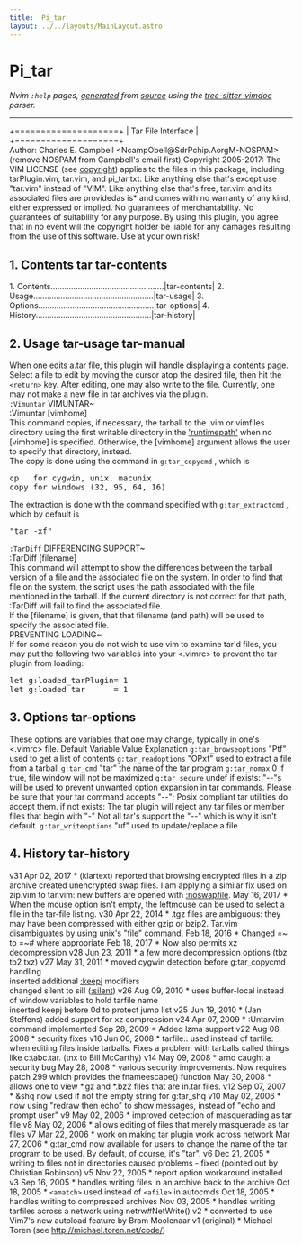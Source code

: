 ```yaml
---
title:  Pi_tar
layout: ../../layouts/MainLayout.astro
---
```


  <a name="pi_tar.txt"></a><a name="tar-copyright"></a><h1> Pi_tar</h1>
  <p>
    <i>
    Nvim <code>:help</code> pages, <a href="https://github.com/neovim/neovim/blob/master/scripts/gen_help_html.lua">generated</a>
    from <a href="https://github.com/neovim/neovim/blob/master/runtime/doc/pi_tar.txt">source</a>
    using the <a href="https://github.com/neovim/tree-sitter-vimdoc">tree-sitter-vimdoc</a> parser.
    </i>
  </p>
  <hr>
  <div class="old-help-para">		       +====================+
		       | Tar File Interface |
		       +====================+</div>
<div class="old-help-para">Author:  Charles E. Campbell  &lt;NcampObell@SdrPchip.AorgM-NOSPAM&gt;
	  (remove NOSPAM from Campbell's email first)
Copyright 2005-2017:
	The VIM LICENSE (see <a href="/neovim-docs-web/en/uganda#copyright">copyright</a>) applies to the files in this
	package, including tarPlugin.vim, tar.vim, and pi_tar.txt.  Like
	anything else that's except use "tar.vim" instead of "VIM".  Like
	anything else that's free, tar.vim and its associated files are
	providedas is* and comes with no warranty of any kind, either
	expressed or implied.  No guarantees of merchantability.  No
	guarantees of suitability for any purpose.  By using this plugin, you
	agree that in no event will the copyright holder be liable for any
	damages resulting from the use of this software. Use at your own risk!</div>
<div class="old-help-para"><h2 class="help-heading">1. Contents<span class="help-heading-tags">					<a name="tar"></a><span class="help-tag">tar</span> <a name="tar-contents"></a><span class="help-tag">tar-contents</span></span></h2>   1. Contents..................................................|tar-contents|
   2. Usage.....................................................|tar-usage|
   3. Options...................................................|tar-options|
   4. History...................................................|tar-history|</div>
<div class="old-help-para"><h2 class="help-heading">2. Usage<span class="help-heading-tags">					<a name="tar-usage"></a><span class="help-tag">tar-usage</span> <a name="tar-manual"></a><span class="help-tag">tar-manual</span></span></h2></div>
<div class="old-help-para">   When one edits a.tar file, this plugin will handle displaying a
   contents page.  Select a file to edit by moving the cursor atop
   the desired file, then hit the <code>&lt;return&gt;</code> key.  After editing, one may
   also write to the file.  Currently, one may not make a new file in
   tar archives via the plugin.</div>
<div class="old-help-para">						<a name="%3AVimuntar"></a><code class="help-tag-right">:Vimuntar</code>
   VIMUNTAR~</div>
<div class="old-help-para">   :Vimuntar [vimhome]</div>
<div class="old-help-para">	This command copies, if necessary, the tarball to the .vim or vimfiles
	directory using the first writable directory in the <a href="/neovim-docs-web/en/options#'runtimepath'">'runtimepath'</a>
	when no [vimhome] is specified.  Otherwise, the [vimhome] argument
	allows the user to specify that directory, instead.</div>
<div class="old-help-para">	The copy is done using the command in <a name="g%3Atar_copycmd"></a><code class="help-tag">g:tar_copycmd</code> , which is<pre>cp   for cygwin, unix, macunix
copy for windows (32, 95, 64, 16)</pre></div>
<div class="old-help-para">	The extraction is done with the command specified with
	<a name="g%3Atar_extractcmd"></a><code class="help-tag">g:tar_extractcmd</code> , which by default is<pre>"tar -xf"</pre></div>
<div class="old-help-para">						<a name="%3ATarDiff"></a><code class="help-tag-right">:TarDiff</code>
   DIFFERENCING SUPPORT~</div>
<div class="old-help-para">   :TarDiff [filename]</div>
<div class="old-help-para">	This command will attempt to show the differences between the tarball
	version of a file and the associated file on the system.  In order to
	find that file on the system, the script uses the path associated with
	the file mentioned in the tarball.  If the current directory is not
	correct for that path, :TarDiff will fail to find the associated file.</div>
<div class="old-help-para">	If the [filename] is given, that that filename (and path) will be used
	to specify the associated file.</div>
<div class="old-help-para">   PREVENTING LOADING~</div>
<div class="old-help-para">   If for some reason you do not wish to use vim to examine tar'd files,
   you may put the following two variables into your &lt;.vimrc&gt; to prevent
   the tar plugin from loading:<pre>let g:loaded_tarPlugin= 1
let g:loaded_tar      = 1</pre></div>
<div class="old-help-para"><h2 class="help-heading">3. Options<span class="help-heading-tags">						<a name="tar-options"></a><span class="help-tag">tar-options</span></span></h2></div>
<div class="old-help-para">   These options are variables that one may change, typically in one's
   &lt;.vimrc&gt; file.
			 Default
   Variable		  Value   Explanation
   <a name="g%3Atar_browseoptions"></a><code class="help-tag">g:tar_browseoptions</code>    "Ptf"   used to get a list of contents
   <a name="g%3Atar_readoptions"></a><code class="help-tag">g:tar_readoptions</code>  	  "OPxf"  used to extract a file from a tarball
   <a name="g%3Atar_cmd"></a><code class="help-tag">g:tar_cmd</code>  		  "tar"   the name of the tar program
   <a name="g%3Atar_nomax"></a><code class="help-tag">g:tar_nomax</code>  	    0	  if true, file window will not be maximized
   <a name="g%3Atar_secure"></a><code class="help-tag">g:tar_secure</code>  	  undef   if exists:
					"--"s will be used to prevent unwanted
					option expansion in tar commands.
					Please be sure that your tar command
					accepts "--"; Posix compliant tar
					utilities do accept them.
				  if not exists:
					The tar plugin will reject any tar
					files or member files that begin with
					"-"
				  Not all tar's support the "--" which is why
				  it isn't default.
   <a name="g%3Atar_writeoptions"></a><code class="help-tag">g:tar_writeoptions</code>  	  "uf"    used to update/replace a file</div>
<div class="old-help-para"><h2 class="help-heading">4. History<span class="help-heading-tags">						<a name="tar-history"></a><span class="help-tag">tar-history</span></span></h2></div>
<div class="old-help-para">	v31	Apr 02, 2017	* (klartext) reported that browsing encrypted
				  files in a zip archive created unencrypted
				  swap files.  I am applying a similar fix
				  used on zip.vim to tar.vim: new buffers
				  are opened with <a href="/neovim-docs-web/en/recover#%3Anoswapfile">:noswapfile</a>.
		May 16, 2017	* When the mouse option isn't empty, the
				  leftmouse can be used to select a file
				  in the tar-file listing.
	v30	Apr 22, 2014	* .tgz files are ambiguous: they may have been
				  compressed with either gzip or bzip2.  Tar.vim
				  disambiguates by using unix's "file" command.
		Feb 18, 2016	* Changed =~ to =~# where appropriate
		Feb 18, 2017	* Now also permits xz decompression
	v28	Jun 23, 2011	* a few more decompression options (tbz tb2 txz)
	v27	May 31, 2011	* moved cygwin detection before g:tar_copycmd
				  handling
<div class="help-li" style=""> inserted additional <a href="/neovim-docs-web/en/motion#%3Akeepj">:keepj</a> modifiers
</div><div class="help-li" style=""> changed silent  to  sil!  (<a href="/neovim-docs-web/en/various#%3Asilent">:silent</a>)
	v26	Aug 09, 2010	* uses buffer-local instead of window variables
				  to hold tarfile name
</div><div class="help-li" style=""> inserted keepj before 0d to protect jump list
	v25	Jun 19, 2010	* (Jan Steffens) added support for xz
				  compression
	v24	Apr 07, 2009	* :Untarvim command implemented
		Sep 28, 2009	* Added lzma support
	v22	Aug 08, 2008	* security fixes
	v16	Jun 06, 2008	* tarfile:: used instead of tarfile: when
				  editing files inside tarballs.  Fixes a
				  problem with tarballs called things like
				  c:\abc.tar. (tnx to Bill McCarthy)
	v14	May 09, 2008	* arno caught a security bug
		May 28, 2008	* various security improvements.  Now requires
				  patch 299 which provides the fnameescape()
				  function
		May 30, 2008	* allows one to view *.gz and *.bz2 files that
				  are in.tar files.
	v12	Sep 07, 2007	* &amp;shq now used if not the empty string for
				  g:tar_shq
	v10	May 02, 2006	* now using "redraw then echo" to show messages,
				  instead of "echo and prompt user"
	v9	May 02, 2006	* improved detection of masquerading as tar file
	v8	May 02, 2006	* allows editing of files that merely masquerade
				  as tar files
	v7	Mar 22, 2006	* work on making tar plugin work across network
		Mar 27, 2006	* g:tar_cmd now available for users to change
				  the name of the tar program to be used.  By
				  default, of course, it's "tar".
	v6	Dec 21, 2005	* writing to files not in directories caused
				  problems - fixed (pointed out by
				  Christian Robinson)
	v5	Nov 22, 2005	* report option workaround installed
	v3	Sep 16, 2005	* handles writing files in an archive back to
				  the archive
		Oct 18, 2005	* <code>&lt;amatch&gt;</code> used instead of <code>&lt;afile&gt;</code> in autocmds
		Oct 18, 2005	* handles writing to compressed archives
		Nov 03, 2005	* handles writing tarfiles across a network
				  using netrw#NetWrite()
	v2			* converted to use Vim7's new autoload feature
				  by Bram Moolenaar
	v1	(original)	* Michael Toren
				  (see <a href="http://michael.toren.net/code/">http://michael.toren.net/code/</a>)
</div></div>

  
  